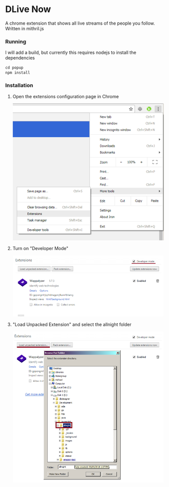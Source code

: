 
# DLive Now

A chrome extension that shows all live streams of the people you follow. Written in mithril.js

### Running

I will add a build, but currently this requires nodejs to install the dependencies

    cd popup
    npm install

### Installation

 1. Open the extensions configuration page in Chrome

     ![Extensions](images/readme/extensions.png)

 2. Turn on "Developer Mode"

     ![Developer Mode](images/readme/developer_mode.png)

 3. "Load Unpacked Extension" and select the allnight folder

     ![Load Unpacked](images/readme/load_unpacked.png)
     
